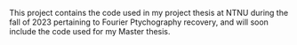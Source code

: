 This project contains the code used in my project thesis at NTNU during the fall of 2023 pertaining to Fourier Ptychography recovery, and will soon include the code used for my Master thesis.
